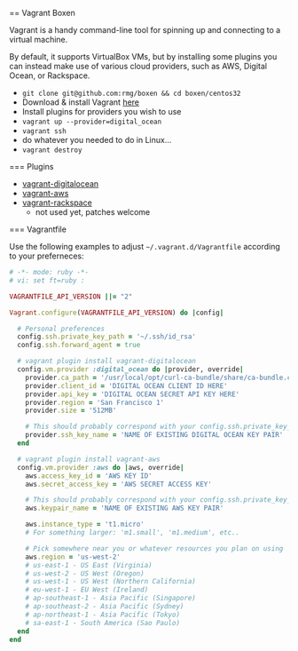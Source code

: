== Vagrant Boxen

Vagrant is a handy command-line tool for spinning up and connecting to a
virtual machine.

By default, it supports VirtualBox VMs, but by installing some plugins you can
instead make use of various cloud providers, such as AWS, Digital Ocean, or
Rackspace.

 * `git clone git@github.com:rmg/boxen && cd boxen/centos32`
 * Download & install Vagrant [here](http://downloads.vagrantup.com/)
 * Install plugins for providers you wish to use
 * `vagrant up --provider=digital_ocean`
 * `vagrant ssh`
 * do whatever you needed to do in Linux...
 * `vagrant destroy`


=== Plugins

 * [vagrant-digitalocean](https://github.com/smdahlen/vagrant-digitalocean)
 * [vagrant-aws](https://github.com/mitchellh/vagrant-aws)
 * [vagrant-rackspace](https://github.com/mitchellh/vagrant-rackspace)
   * not used yet, patches welcome


=== Vagrantfile

Use the following examples to adjust `~/.vagrant.d/Vagrantfile` according to your preferneces:

```ruby
# -*- mode: ruby -*-
# vi: set ft=ruby :

VAGRANTFILE_API_VERSION ||= "2"

Vagrant.configure(VAGRANTFILE_API_VERSION) do |config|

  # Personal preferences
  config.ssh.private_key_path = '~/.ssh/id_rsa'
  config.ssh.forward_agent = true

  # vagrant plugin install vagrant-digitalocean
  config.vm.provider :digital_ocean do |provider, override|
    provider.ca_path = '/usr/local/opt/curl-ca-bundle/share/ca-bundle.crt'
    provider.client_id = 'DIGITAL OCEAN CLIENT ID HERE'
    provider.api_key = 'DIGITAL OCEAN SECRET API KEY HERE'
    provider.region = 'San Francisco 1'
    provider.size = '512MB'

    # This should probably correspond with your config.ssh.private_key_path above
    provider.ssh_key_name = 'NAME OF EXISTING DIGITAL OCEAN KEY PAIR'
  end

  # vagrant plugin install vagrant-aws
  config.vm.provider :aws do |aws, override|
    aws.access_key_id = 'AWS KEY ID'
    aws.secret_access_key = 'AWS SECRET ACCESS KEY'

    # This should probably correspond with your config.ssh.private_key_path above
    aws.keypair_name = 'NAME OF EXISTING AWS KEY PAIR'

    aws.instance_type = 't1.micro'
    # For something larger: 'm1.small', 'm1.medium', etc..

    # Pick somewhere near you or whatever resources you plan on using
    aws.region = 'us-west-2'
    # us-east-1 - US East (Virginia)
    # us-west-2 - US West (Oregon)
    # us-west-1 - US West (Northern California)
    # eu-west-1 - EU West (Ireland)
    # ap-southeast-1 - Asia Pacific (Singapore)
    # ap-southeast-2 - Asia Pacific (Sydney)
    # ap-northeast-1 - Asia Pacific (Tokyo)
    # sa-east-1 - South America (Sao Paulo)
  end
end
```

